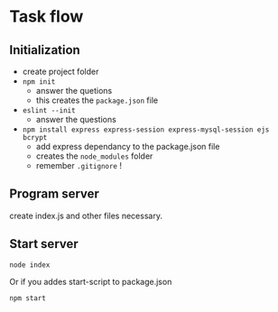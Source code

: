 # Task flow

## Initialization

- create project folder
- `npm init`  
  - answer the quetions
  - this creates the `package.json` file
- `eslint --init`
  - answer the questions
- `npm install express express-session express-mysql-session ejs bcrypt`
  - add express dependancy to the package.json file
  - creates the `node_modules` folder
  - remember `.gitignore` !

## Program server

create index.js and other files necessary.

## Start server

  ```shell
  node index
  ```

Or if you addes start-script to package.json

  ```shell
  npm start
  ```
